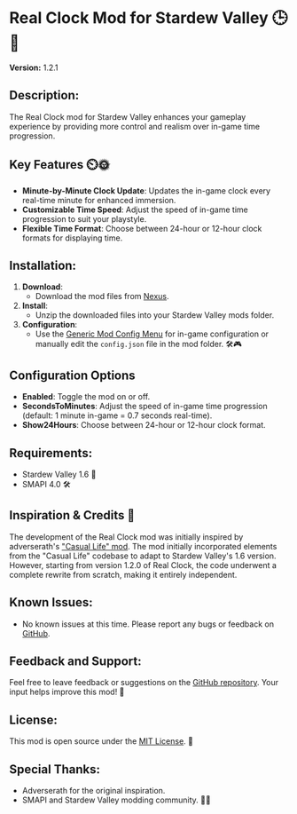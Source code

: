 # Real Clock Mod for Stardew Valley 🕒🌱

**Version:** 1.2.1

## Description:
The Real Clock mod for Stardew Valley enhances your gameplay experience by providing more control and realism over in-game time progression.

## Key Features ⏲️🌞
- **Minute-by-Minute Clock Update**: Updates the in-game clock every real-time minute for enhanced immersion.
- **Customizable Time Speed**: Adjust the speed of in-game time progression to suit your playstyle.
- **Flexible Time Format**: Choose between 24-hour or 12-hour clock formats for displaying time.

## Installation:
1. **Download**:
   - Download the mod files from [Nexus](https://www.nexusmods.com/stardewvalley/mods/21726).
2. **Install**:
   - Unzip the downloaded files into your Stardew Valley mods folder.
3. **Configuration**:
   - Use the [Generic Mod Config Menu](https://www.nexusmods.com/stardewvalley/mods/5098) for in-game configuration or manually edit the `config.json` file in the mod folder. 🛠️🎮

## Configuration Options

- **Enabled**: Toggle the mod on or off.
- **SecondsToMinutes**: Adjust the speed of in-game time progression (default: 1 minute in-game = 0.7 seconds real-time).
- **Show24Hours**: Choose between 24-hour or 12-hour clock format.
  
## Requirements:
- Stardew Valley 1.6 🌾
- SMAPI 4.0 🛠️

## Inspiration & Credits 🌟
The development of the Real Clock mod was initially inspired by adverserath's ["Casual Life" mod](https://www.nexusmods.com/stardewvalley/mods/6011). The mod initially incorporated elements from the "Casual Life" codebase to adapt to Stardew Valley's 1.6 version. However, starting from version 1.2.0 of Real Clock, the code underwent a complete rewrite from scratch, making it entirely independent.

## Known Issues:
- No known issues at this time. Please report any bugs or feedback on [GitHub](https://github.com/thimadera/StardewMods/issues).

## Feedback and Support:
Feel free to leave feedback or suggestions on the [GitHub repository](https://github.com/thimadera/StardewMods/issues). Your input helps improve this mod! 🌟

## License:
This mod is open source under the [MIT License](../LICENSE.txt). 📜

## Special Thanks:
- Adverserath for the original inspiration.
- SMAPI and Stardew Valley modding community. 🌱✨
